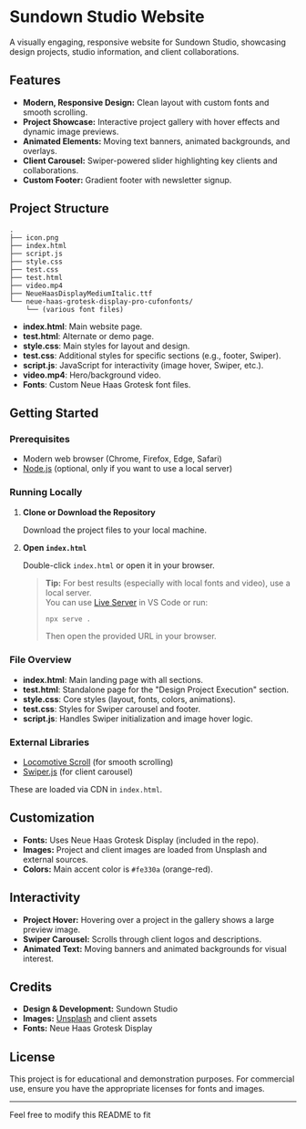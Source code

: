 # Sundown Studio Website

A visually engaging, responsive website for Sundown Studio, showcasing design projects, studio information, and client collaborations.

## Features

- **Modern, Responsive Design:** Clean layout with custom fonts and smooth scrolling.
- **Project Showcase:** Interactive project gallery with hover effects and dynamic image previews.
- **Animated Elements:** Moving text banners, animated backgrounds, and overlays.
- **Client Carousel:** Swiper-powered slider highlighting key clients and collaborations.
- **Custom Footer:** Gradient footer with newsletter signup.

## Project Structure

```
.
├── icon.png
├── index.html
├── script.js
├── style.css
├── test.css
├── test.html
├── video.mp4
├── NeueHaasDisplayMediumItalic.ttf
└── neue-haas-grotesk-display-pro-cufonfonts/
    └── (various font files)
```

- **index.html**: Main website page.
- **test.html**: Alternate or demo page.
- **style.css**: Main styles for layout and design.
- **test.css**: Additional styles for specific sections (e.g., footer, Swiper).
- **script.js**: JavaScript for interactivity (image hover, Swiper, etc.).
- **video.mp4**: Hero/background video.
- **Fonts**: Custom Neue Haas Grotesk font files.

## Getting Started

### Prerequisites

- Modern web browser (Chrome, Firefox, Edge, Safari)
- [Node.js](https://nodejs.org/) (optional, only if you want to use a local server)

### Running Locally

1. **Clone or Download the Repository**

   Download the project files to your local machine.

2. **Open `index.html`**

   Double-click `index.html` or open it in your browser.

   > **Tip:** For best results (especially with local fonts and video), use a local server.  
   > You can use [Live Server](https://marketplace.visualstudio.com/items?itemName=ritwickdey.LiveServer) in VS Code or run:
   > 
   > ```sh
   > npx serve .
   > ```
   > Then open the provided URL in your browser.

### File Overview

- **index.html**: Main landing page with all sections.
- **test.html**: Standalone page for the "Design Project Execution" section.
- **style.css**: Core styles (layout, fonts, colors, animations).
- **test.css**: Styles for Swiper carousel and footer.
- **script.js**: Handles Swiper initialization and image hover logic.

### External Libraries

- [Locomotive Scroll](https://locomotivemtl.github.io/locomotive-scroll/) (for smooth scrolling)
- [Swiper.js](https://swiperjs.com/) (for client carousel)

These are loaded via CDN in `index.html`.

## Customization

- **Fonts:** Uses Neue Haas Grotesk Display (included in the repo).
- **Images:** Project and client images are loaded from Unsplash and external sources.
- **Colors:** Main accent color is `#fe330a` (orange-red).

## Interactivity

- **Project Hover:** Hovering over a project in the gallery shows a large preview image.
- **Swiper Carousel:** Scrolls through client logos and descriptions.
- **Animated Text:** Moving banners and animated backgrounds for visual interest.

## Credits

- **Design & Development:** Sundown Studio
- **Images:** [Unsplash](https://unsplash.com/) and client assets
- **Fonts:** Neue Haas Grotesk Display

## License

This project is for educational and demonstration purposes. For commercial use, ensure you have the appropriate licenses for fonts and images.

---

Feel free to modify this README to fit